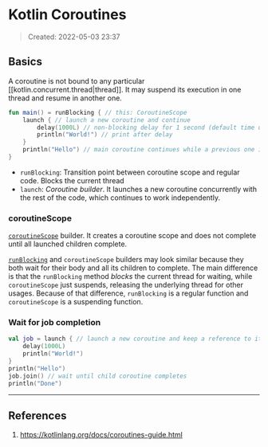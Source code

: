 # Kotlin Coroutines
> Created: 2022-05-03 23:37

## Basics

A coroutine is not bound to any particular [[kotlin.concurrent.thread|thread]]. It may suspend its execution in one thread and resume in another one.

```kotlin
fun main() = runBlocking { // this: CoroutineScope
    launch { // launch a new coroutine and continue
        delay(1000L) // non-blocking delay for 1 second (default time unit is ms)
        println("World!") // print after delay
    }
    println("Hello") // main coroutine continues while a previous one is delayed
}
```

+ `runBlocking`: Transition point between coroutine scope and regular code. Blocks the current thread
+ `launch`: _Coroutine builder_. It launches a new coroutine concurrently with the rest of the code, which continues to work independently.

### coroutineScope

[`coroutineScope`](https://kotlin.github.io/kotlinx.coroutines/kotlinx-coroutines-core/kotlinx.coroutines/coroutine-scope.html) builder. It creates a coroutine scope and does not complete until all launched children complete.

[`runBlocking`][rb] and `coroutineScope` builders may look similar because they both wait for their body and all its children to complete. The main difference is that the `runBlocking` method _blocks_ the current thread for waiting, while `coroutineScope` just suspends, releasing the underlying thread for other usages. Because of that difference, `runBlocking` is a regular function and `coroutineScope` is a suspending function.

### Wait for job completion

```kotlin
val job = launch { // launch a new coroutine and keep a reference to its Job
    delay(1000L)
    println("World!")
}
println("Hello")
job.join() // wait until child coroutine completes
println("Done") 
```




----

## References
1. https://kotlinlang.org/docs/coroutines-guide.html

[rb]: https://kotlin.github.io/kotlinx.coroutines/kotlinx-coroutines-core/kotlinx.coroutines/run-blocking.html